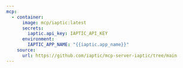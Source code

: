 ```yaml
---
mcp:
  - container:
      image: mcp/iaptic:latest
      secrets:
        iaptic.api_key: IAPTIC_API_KEY
      environment:
        IAPTIC_APP_NAME: "{{iaptic.app_name}}"
    source:
      url: https://github.com/iaptic/mcp-server-iaptic/tree/main
---
```

